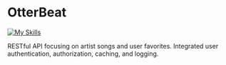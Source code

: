﻿# OtterBeat

[![My Skills](https://skillicons.dev/icons?i=js,nodejs,express,mongodb&theme=light)](https://skillicons.dev)

RESTful API focusing on artist songs and user favorites. Integrated user authentication, authorization, caching, and logging.

